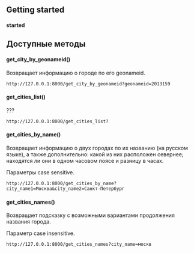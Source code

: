 ## Getting started

#### started

## Доступные методы

#### get_city_by_geonameid()

Возвращает информацию о городе по его geonameid.

    http://127.0.0.1:8000/get_city_by_geonameid?geonameid=2013159

#### get_cities_list()

???

    http://127.0.0.1:8000/get_cities_list?

#### get_cities_by_name()

Возвращает информацию о двух городах по их названию (на русском языке), а также дополнительно: какой из них расположен севернее; находятся ли они в одном часовом поясе и разницу в часах.

Параметры case sensitive.

    http://127.0.0.1:8000/get_cities_by_name?city_name1=Москва&city_name2=Санкт-Петербург

#### get_cities_names()

Возвращает подсказку с возможными вариантами продолжения названия города.

Параметр case insensitive.

    http://127.0.0.1:8000/get_cities_names?city_name=москв

